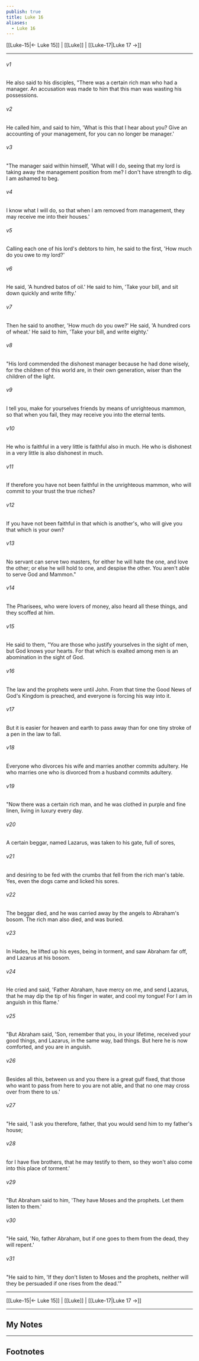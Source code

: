 ```yaml
---
publish: true
title: Luke 16
aliases:
  - Luke 16
---
```


[[Luke-15|← Luke 15]] | [[Luke]] | [[Luke-17|Luke 17 →]]
***



###### v1 
He also said to his disciples, "There was a certain rich man who had a manager. An accusation was made to him that this man was wasting his possessions. 

###### v2 
He called him, and said to him, 'What is this that I hear about you? Give an accounting of your management, for you can no longer be manager.' 

###### v3 
"The manager said within himself, 'What will I do, seeing that my lord is taking away the management position from me? I don't have strength to dig. I am ashamed to beg. 

###### v4 
I know what I will do, so that when I am removed from management, they may receive me into their houses.' 

###### v5 
Calling each one of his lord's debtors to him, he said to the first, 'How much do you owe to my lord?' 

###### v6 
He said, 'A hundred batos of oil.' He said to him, 'Take your bill, and sit down quickly and write fifty.' 

###### v7 
Then he said to another, 'How much do you owe?' He said, 'A hundred cors of wheat.' He said to him, 'Take your bill, and write eighty.' 

###### v8 
"His lord commended the dishonest manager because he had done wisely, for the children of this world are, in their own generation, wiser than the children of the light. 

###### v9 
I tell you, make for yourselves friends by means of unrighteous mammon, so that when you fail, they may receive you into the eternal tents. 

###### v10 
He who is faithful in a very little is faithful also in much. He who is dishonest in a very little is also dishonest in much. 

###### v11 
If therefore you have not been faithful in the unrighteous mammon, who will commit to your trust the true riches? 

###### v12 
If you have not been faithful in that which is another's, who will give you that which is your own? 

###### v13 
No servant can serve two masters, for either he will hate the one, and love the other; or else he will hold to one, and despise the other. You aren't able to serve God and Mammon." 

###### v14 
The Pharisees, who were lovers of money, also heard all these things, and they scoffed at him. 

###### v15 
He said to them, "You are those who justify yourselves in the sight of men, but God knows your hearts. For that which is exalted among men is an abomination in the sight of God. 

###### v16 
The law and the prophets were until John. From that time the Good News of God's Kingdom is preached, and everyone is forcing his way into it. 

###### v17 
But it is easier for heaven and earth to pass away than for one tiny stroke of a pen in the law to fall. 

###### v18 
Everyone who divorces his wife and marries another commits adultery. He who marries one who is divorced from a husband commits adultery. 

###### v19 
"Now there was a certain rich man, and he was clothed in purple and fine linen, living in luxury every day. 

###### v20 
A certain beggar, named Lazarus, was taken to his gate, full of sores, 

###### v21 
and desiring to be fed with the crumbs that fell from the rich man's table. Yes, even the dogs came and licked his sores. 

###### v22 
The beggar died, and he was carried away by the angels to Abraham's bosom. The rich man also died, and was buried. 

###### v23 
In Hades, he lifted up his eyes, being in torment, and saw Abraham far off, and Lazarus at his bosom. 

###### v24 
He cried and said, 'Father Abraham, have mercy on me, and send Lazarus, that he may dip the tip of his finger in water, and cool my tongue! For I am in anguish in this flame.' 

###### v25 
"But Abraham said, 'Son, remember that you, in your lifetime, received your good things, and Lazarus, in the same way, bad things. But here he is now comforted, and you are in anguish. 

###### v26 
Besides all this, between us and you there is a great gulf fixed, that those who want to pass from here to you are not able, and that no one may cross over from there to us.' 

###### v27 
"He said, 'I ask you therefore, father, that you would send him to my father's house; 

###### v28 
for I have five brothers, that he may testify to them, so they won't also come into this place of torment.' 

###### v29 
"But Abraham said to him, 'They have Moses and the prophets. Let them listen to them.' 

###### v30 
"He said, 'No, father Abraham, but if one goes to them from the dead, they will repent.' 

###### v31 
"He said to him, 'If they don't listen to Moses and the prophets, neither will they be persuaded if one rises from the dead.'"

***
[[Luke-15|← Luke 15]] | [[Luke]] | [[Luke-17|Luke 17 →]]

---
## My Notes

---
## Footnotes